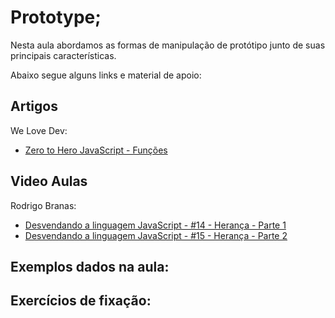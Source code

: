 # Prototype;

Nesta aula abordamos as formas de manipulação de protótipo junto de suas principais características.

Abaixo segue alguns links e material de apoio:

## Artigos

We Love Dev:
- [Zero to Hero JavaScript - Funções](http://www.welovedev.com.br/post/zero-to-hero-javascript-prototype)

## Video Aulas

Rodrigo Branas:
- [Desvendando a linguagem JavaScript - #14 - Herança - Parte 1](https://youtu.be/1Y0nSEMvTt0?list=PLQCmSnNFVYnT1-oeDOSBnt164802rkegc)
- [Desvendando a linguagem JavaScript - #15 - Herança - Parte 2](https://youtu.be/hDhoO86cfh8?list=PLQCmSnNFVYnT1-oeDOSBnt164802rkegc)

## Exemplos dados na aula:

## Exercícios de fixação:
